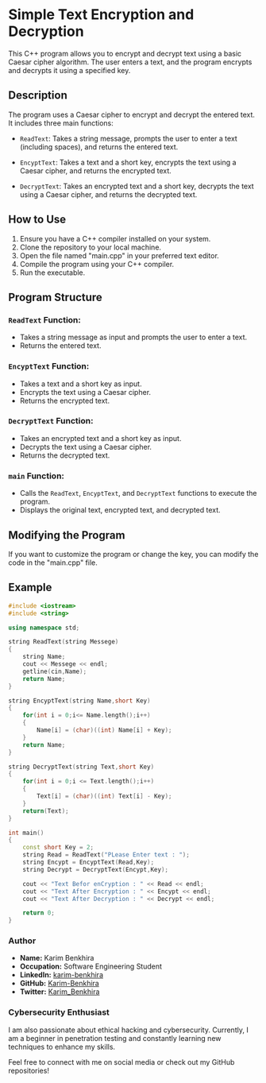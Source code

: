 # Simple Text Encryption and Decryption

This C++ program allows you to encrypt and decrypt text using a basic Caesar cipher algorithm. The user enters a text, and the program encrypts and decrypts it using a specified key.

## Description

The program uses a Caesar cipher to encrypt and decrypt the entered text. It includes three main functions:

- `ReadText`: Takes a string message, prompts the user to enter a text (including spaces), and returns the entered text.

- `EncyptText`: Takes a text and a short key, encrypts the text using a Caesar cipher, and returns the encrypted text.

- `DecryptText`: Takes an encrypted text and a short key, decrypts the text using a Caesar cipher, and returns the decrypted text.

## How to Use

1. Ensure you have a C++ compiler installed on your system.
2. Clone the repository to your local machine.
3. Open the file named "main.cpp" in your preferred text editor.
4. Compile the program using your C++ compiler.
5. Run the executable.

## Program Structure

### `ReadText` Function:

- Takes a string message as input and prompts the user to enter a text.
- Returns the entered text.

### `EncyptText` Function:

- Takes a text and a short key as input.
- Encrypts the text using a Caesar cipher.
- Returns the encrypted text.

### `DecryptText` Function:

- Takes an encrypted text and a short key as input.
- Decrypts the text using a Caesar cipher.
- Returns the decrypted text.

### `main` Function:

- Calls the `ReadText`, `EncyptText`, and `DecryptText` functions to execute the program.
- Displays the original text, encrypted text, and decrypted text.

## Modifying the Program

If you want to customize the program or change the key, you can modify the code in the "main.cpp" file.

## Example

```cpp
#include <iostream>
#include <string>

using namespace std;

string ReadText(string Messege)
{
    string Name;
    cout << Messege << endl;
    getline(cin,Name);
    return Name;
}

string EncyptText(string Name,short Key)
{
    for(int i = 0;i<= Name.length();i++)
    {
        Name[i] = (char)((int) Name[i] + Key);
    }
    return Name;
}

string DecryptText(string Text,short Key)
{
    for(int i = 0;i <= Text.length();i++)
    {
        Text[i] = (char)((int) Text[i] - Key);
    }
    return(Text);
}

int main()
{
    const short Key = 2;
    string Read = ReadText("PLease Enter text : ");
    string Encypt = EncyptText(Read,Key);
    string Decrypt = DecryptText(Encypt,Key);

    cout << "Text Befor enCryption : " << Read << endl;
    cout << "Text After Encryption : " << Encypt << endl;
    cout << "Text After Decryption : " << Decrypt << endl;

    return 0;
}
```
### Author

- **Name:** Karim Benkhira
- **Occupation:** Software Engineering Student
- **LinkedIn:** [karim-benkhira](https://linkedin.com/in/karim-benkhira-206597224)
- **GitHub:** [Karim-Benkhira](https://github.com/Karim-Benkhira)
- **Twitter:** [Karim_Benkhira](https://twitter.com/Karim_Benkhira)

### Cybersecurity Enthusiast

I am also passionate about ethical hacking and cybersecurity. Currently, I am a beginner in penetration testing and constantly learning new techniques to enhance my skills.

Feel free to connect with me on social media or check out my GitHub repositories!
